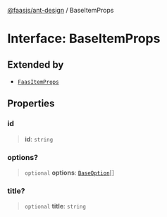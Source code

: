 [@faasjs/ant-design](../README.md) / BaseItemProps

# Interface: BaseItemProps

## Extended by

- [`FaasItemProps`](FaasItemProps.md)

## Properties

### id

> **id**: `string`

### options?

> `optional` **options**: [`BaseOption`](../type-aliases/BaseOption.md)[]

### title?

> `optional` **title**: `string`
